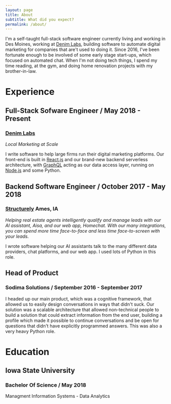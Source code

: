 ```yaml
---
layout: page
title: About
subtitle: What did you expect?
permalink: /about/
---
```


I'm a self-taught full-stack software engineer currently living and working in Des Moines, working at [Denim Labs](https://denimlabs.com), building software to automate digital marketing for companies that are't used to doing it. Since 2016, I've been fortunate enough to be involved of some early stage start-ups, which focused on automated chat. When I'm not doing tech things, I spend my time reading, at the gym, and  doing home renovation projects with my brother-in-law.

# Experience

## Full-Stack Sofware Engineer / May 2018 - Present
### [Denim Labs](https://denimlabs.com)  
*Local Marketing at Scale*

I write software to help large firms run their digital marketing platforms. Our front-end is built in [React.js](https://reactjs.org/) and our brand-new backend serverless architecture, with [GraphQL](https://graphql.org) acting as our data access layer, running on [Node.js](https://nodejs.org) and some Python.

## Backend Software Engineer / October 2017 - May 2018
### [Structurely](https://structurely.com) Ames, IA
*Helping real estate agents intelligently qualify and manage leads with our AI assistant, Aisa, and our web app, Homechat. With our many integrations, you can spend more time face-to-face and less time face-to-screen with your leads.*

I wrote software helping our AI assistants talk to the many different data providers, chat platforms, and our web app. I used lots of Python in this role.

## Head of Product
### Sodima Solutions / September 2016 - September 2017

I headed up our main product, which was a cognitive framework, that allowed us to easily design conversations in ways that didn't suck. Our solution was a scalable architecture that allowed non-technical people to build a solution that could extract information from the end user, building a profile which made it possible to continue conversations and be open for questions that didn't have explicitly programmed answers. This was also a very heavy Python role.

# Education
## Iowa State University
### Bachelor Of Science / May 2018
Managment Information Systems - Data Analytics

